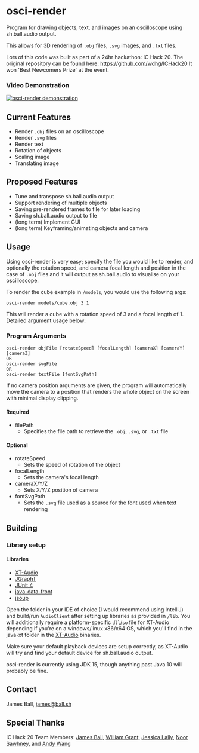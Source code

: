 # osci-render

Program for drawing objects, text, and images on an oscilloscope using sh.ball.audio output.

This allows for 3D rendering of `.obj` files, `.svg` images, and `.txt` files.

Lots of this code was built as part of a 24hr hackathon: IC Hack 20. The original repository can be found here: https://github.com/wdhg/ICHack20 It won 'Best Newcomers Prize' at the event.

### Video Demonstration

[![osci-render demonstration](https://img.youtube.com/vi/oEX0mnv6PLM/0.jpg)](https://www.youtube.com/watch?v=oEX0mnv6PLM)

## Current Features

- Render `.obj` files on an oscilloscope
- Render `.svg` files
- Render text
- Rotation of objects
- Scaling image
- Translating image

## Proposed Features

- Tune and transpose sh.ball.audio output
- Support rendering of multiple objects
- Saving pre-rendered frames to file for later loading
- Saving sh.ball.audio output to file
- (long term) Implement GUI
- (long term) Keyframing/animating objects and camera

## Usage

Using osci-render is very easy; specify the file you would like to render, and optionally the rotation speed, and camera focal length and position in the case of `.obj` files and it will output as sh.ball.audio to visualise on your oscilloscope.

To render the cube example in `/models`, you would use the following args:

```
osci-render models/cube.obj 3 1
```

This will render a cube with a rotation speed of 3 and a focal length of 1. Detailed argument usage below:

### Program Arguments

```
osci-render objFile [rotateSpeed] [focalLength] [cameraX] [cameraY] [cameraZ]
OR
osci-render svgFile
OR
osci-render textFile [fontSvgPath]
```

If no camera position arguments are given, the program will automatically move the camera to a position that renders the whole object on the screen with minimal display clipping.

#### Required

- filePath
    - Specifies the file path to retrieve the `.obj`, `.svg`, or `.txt` file

#### Optional

- rotateSpeed
    - Sets the speed of rotation of the object
- focalLength
    - Sets the camera's focal length
- cameraX/Y/Z
    - Sets X/Y/Z position of camera
- fontSvgPath
    - Sets the `.svg` file used as a source for the font used when text rendering

## Building

### Library setup

#### Libraries

- [XT-Audio](https://sjoerdvankreel.github.io/xt-audio/)
- [JGraphT](https://jgrapht.org/)
- [JUnit 4](https://junit.org/junit4/)
- [java-data-front](https://github.com/mokiat/java-data-front)
- [jsoup](https://jsoup.org/)

Open the folder in your IDE of choice (I would recommend using IntelliJ) and build/run `AudioClient` after setting up libraries as provided in `/lib`. You will additionally require a platform-specific `dll`/`so` file for XT-Audio depending if you're on a windows/linux x86/x64 OS, which you'll find in the java-xt folder in the [XT-Audio](https://sjoerdvankreel.github.io/xt-audio/) binaries.

Make sure your default playback devices are setup correctly, as XT-Audio will try and find your default device for sh.ball.audio output.

osci-render is currently using JDK 15, though anything past Java 10 will probably be fine.

## Contact

James Ball, [james@ball.sh](mailto:james@ball.sh)

## Special Thanks

IC Hack 20 Team Members: [James Ball](https://github.com/jameshball), [William Grant](https://github.com/wdhg), [Jessica Lally](https://github.com/jessicalally), [Noor Sawhney](https://github.com/noor-gate), and [Andy Wang](https://github.com/cbeuw)
